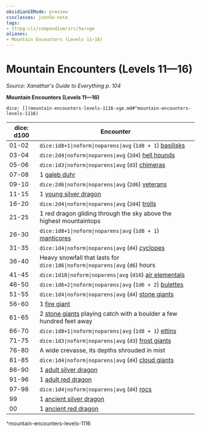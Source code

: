 ```yaml
---
obsidianUIMode: preview
cssclasses: json5e-note
tags:
- ttrpg-cli/compendium/src/5e/xge
aliases:
- Mountain Encounters (Levels 11—16)
---
```

# Mountain Encounters (Levels 11—16)
*Source: Xanathar's Guide to Everything p. 104* 

**Mountain Encounters (Levels 11—16)**

`dice: [](mountain-encounters-levels-1116-xge.md#^mountain-encounters-levels-1116)`

| dice: d100 | Encounter |
|------------|-----------|
| 01-02 | `dice:1d8+1\|noform\|noparens\|avg` (`1d8 + 1`) [basilisks](/3-Mechanics/CLI/Compendium/bestiary/monstrosity/basilisk.md) |
| 03-04 | `dice:2d4\|noform\|noparens\|avg` (`2d4`) [hell hounds](/3-Mechanics/CLI/Compendium/bestiary/fiend/hell-hound.md) |
| 05-06 | `dice:1d3\|noform\|noparens\|avg` (`d3`) [chimeras](/3-Mechanics/CLI/Compendium/bestiary/monstrosity/chimera.md) |
| 07-08 | 1 [galeb duhr](/3-Mechanics/CLI/Compendium/bestiary/elemental/galeb-duhr.md) |
| 09-10 | `dice:2d6\|noform\|noparens\|avg` (`2d6`) [veterans](/3-Mechanics/CLI/Compendium/bestiary/humanoid/veteran.md) |
| 11-15 | 1 [young silver dragon](/3-Mechanics/CLI/Compendium/bestiary/dragon/young-silver-dragon.md) |
| 16-20 | `dice:2d4\|noform\|noparens\|avg` (`2d4`) [trolls](/3-Mechanics/CLI/Compendium/bestiary/giant/troll.md) |
| 21-25 | 1 red dragon gliding through the sky above the highest mountaintops |
| 26-30 | `dice:1d8+1\|noform\|noparens\|avg` (`1d8 + 1`) [manticores](/3-Mechanics/CLI/Compendium/bestiary/monstrosity/manticore.md) |
| 31-35 | `dice:1d4\|noform\|noparens\|avg` (`d4`) [cyclopes](/3-Mechanics/CLI/Compendium/bestiary/giant/cyclops.md) |
| 36-40 | Heavy snowfall that lasts for `dice:1d6\|noform\|noparens\|avg` (`d6`) hours |
| 41-45 | `dice:1d10\|noform\|noparens\|avg` (`d10`) [air elementals](/3-Mechanics/CLI/Compendium/bestiary/elemental/air-elemental.md) |
| 46-50 | `dice:1d6+2\|noform\|noparens\|avg` (`1d6 + 2`) [bulettes](/3-Mechanics/CLI/Compendium/bestiary/monstrosity/bulette.md) |
| 51-55 | `dice:1d4\|noform\|noparens\|avg` (`d4`) [stone giants](/3-Mechanics/CLI/Compendium/bestiary/giant/stone-giant.md) |
| 56-60 | 1 [fire giant](/3-Mechanics/CLI/Compendium/bestiary/giant/fire-giant.md) |
| 61-65 | 2 [stone giants](/3-Mechanics/CLI/Compendium/bestiary/giant/stone-giant.md) playing catch with a boulder a few hundred feet away |
| 66-70 | `dice:1d8+1\|noform\|noparens\|avg` (`1d8 + 1`) [ettins](/3-Mechanics/CLI/Compendium/bestiary/giant/ettin.md) |
| 71-75 | `dice:1d3\|noform\|noparens\|avg` (`d3`) [frost giants](/3-Mechanics/CLI/Compendium/bestiary/giant/frost-giant.md) |
| 76-80 | A wide crevasse, its depths shrouded in mist |
| 81-85 | `dice:1d4\|noform\|noparens\|avg` (`d4`) [cloud giants](/3-Mechanics/CLI/Compendium/bestiary/giant/cloud-giant.md) |
| 86-90 | 1 [adult silver dragon](/3-Mechanics/CLI/Compendium/bestiary/dragon/adult-silver-dragon.md) |
| 91-96 | 1 [adult red dragon](/3-Mechanics/CLI/Compendium/bestiary/dragon/adult-red-dragon.md) |
| 97-98 | `dice:1d4\|noform\|noparens\|avg` (`d4`) [rocs](/3-Mechanics/CLI/Compendium/bestiary/monstrosity/roc.md) |
| 99 | 1 [ancient silver dragon](/3-Mechanics/CLI/Compendium/bestiary/dragon/ancient-silver-dragon.md) |
| 00 | 1 [ancient red dragon](/3-Mechanics/CLI/Compendium/bestiary/dragon/ancient-red-dragon.md) |
^mountain-encounters-levels-1116